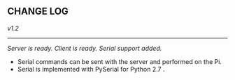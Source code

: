 CHANGE LOG
----------

*v1.2*
***
_Server is ready. Client is ready. Serial support added._
* Serial commands can be sent with the server and performed on the Pi.
* Serial is implemented with PySerial for Python 2.7 .